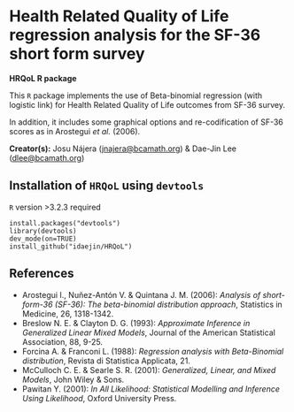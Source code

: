 # Health Related Quality of Life regression analysis for the SF-36 short form survey

**HRQoL R package**

This `R` package implements the use of Beta-binomial regression (with logistic link) for Health Related Quality of Life outcomes from SF-36 survey.

In addition, it includes some graphical options and re-codification of SF-36 scores as in Arostegui *et al.* (2006).


**Creator(s):** Josu Nájera (<jnajera@bcamath.org>) & Dae-Jin Lee (<dlee@bcamath.org>)


## Installation of  `HRQoL` using `devtools`

`R` version >3.2.3 required

```
install.packages("devtools")
library(devtools)
dev_mode(on=TRUE)
install_github("idaejin/HRQoL")
```



## References
* Arostegui I., Nuñez-Antón V. & Quintana J. M. (2006): *Analysis of short-form-36 (SF-36): The beta-binomial distribution approach*, Statistics in Medicine, 26, 1318-1342.
* Breslow N. E. & Clayton D. G. (1993): *Approximate Inference in Generalized Linear Mixed Models*, Journal of the American Statistical Association, 88, 9-25.
* Forcina A. & Franconi L. (1988): *Regression analysis with Beta-Binomial distribution*, Revista di Statistica Applicata, 21. 
* McCulloch C. E. & Searle S. R. (2001): *Generalized, Linear, and Mixed Models*, John Wiley & Sons.
* Pawitan Y. (2001): *In All Likelihood: Statistical Modelling and Inference Using Likelihood*, Oxford University Press.

